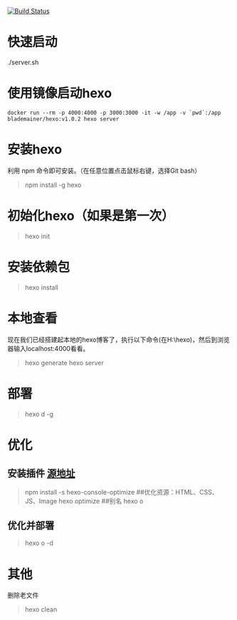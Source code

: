[![Build Status](https://travis-ci.org/blademainer/blog.svg)](https://travis-ci.org/blademainer/blog)

# 快速启动
./server.sh

# 使用镜像启动hexo
```shell
docker run --rm -p 4000:4000 -p 3000:3000 -it -w /app -v `pwd`:/app blademainer/hexo:v1.0.2 hexo server
```


# 安装hexo
利用 npm 命令即可安装。（在任意位置点击鼠标右键，选择Git bash）
>npm install -g hexo

# 初始化hexo（如果是第一次）
>hexo init

# 安装依赖包
>hexo install 

# 本地查看
现在我们已经搭建起本地的hexo博客了，执行以下命令(在H:\hexo)，然后到浏览器输入localhost:4000看看。
>hexo generate
>hexo server

# 部署
>hexo d -g

# 优化
## 安装插件 [源地址](https://github.com/FlashSoft/hexo-console-optimize)
>npm install -s hexo-console-optimize
##优化资源：HTML、CSS、JS、Image
>hexo optimize
##别名
>hexo o
## 优化并部署
>hexo o -d


# 其他
删除老文件
>hexo clean



